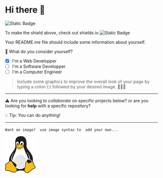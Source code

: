 # Hi there 👋
![Static Badge](https://img.shields.io/badge/Mr_Rilett-Nora_Frances_Henderson-blue)

To make the shield above, check out shields.io ![Static Badge](https://img.shields.io/badge/to%20make%20anything%20you%20would%20like!-8A2BE2)

Your README.me file should include some information about yourself. 

📝 What do you consider yourself?
   - [x] I'm a Web Developper
   - [ ] I'm a Software Developper
   - [ ] I'm a Computer Engineer

> Include some graphics to improve the overall look of your page by typing a colon (:) followed by your desired image.
🤡🥶🤠


---

:warning: Are you looking to *collaborate* on specific projects below? or are you looking for **help** with a specific repository?

:bulb: Tip: You can do anything!


---
`Want an image? 
use image syntax to 
add
your
own...`

![Tux, the Linux mascot](tux.png)

